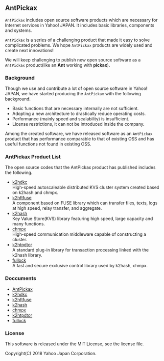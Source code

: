 AntPickax
---------

`AntPickax` includes open source software products which are necessary for Internet services in Yahoo! JAPAN. It includes basic libraries, components and systems.

`AntPickax` is a series of a challenging product that made it easy to solve complicated problems. We hope `AntPickax` products are widely used and create next innovations!

We will keep challenging to publish new open source software as a `AntPickax` product(like an **Ant** working with **pickax**).

### **Background**
Though we use and contribute a lot of open source software in Yahoo! JAPAN, we have started producing the `AntPickax` with the following background.
- Basic functions that are necessary internally are not sufficient.
- Adopting a new architecture to drastically reduce operating costs.
- Performance (mainly speed and scalability) is insufficient.
- License restrictions, it can not be introduced inside the company.

Among the created software, we have released software as an `AntPickax` product that has performance comparable to that of existing OSS and has useful functions not found in existing OSS.

### **AntPickax Product List**
The open source codes that the AntPickax product has published includes the following.

- [k2hdkc](https://github.com/yahoojapan/k2hdkc)  
High-speed autoscaleable distributed KVS cluster system created based on k2hash and chmpx.
- [k2hftfuse](https://github.com/yahoojapan/k2hftfuse)  
A component based on FUSE library which can transfer files, texts, logs at high speed, relay transfer, and aggregate.
- [k2hash](https://github.com/yahoojapan/k2hash)  
Key Value Store(KVS) library featuring high speed, large capacity and many functions.
- [chmpx](https://github.com/yahoojapan/chmpx)  
High-speed communication middleware capable of constructing a cluster.
- [k2htpdtor](https://github.com/yahoojapan/k2htp_dtor)  
A standard plug-in library for transaction processing linked with the k2hash library.
- [fullock](https://github.com/yahoojapan/k2hdkc)  
A fast and secure exclusive control library used by k2hash, chmpx.

### Doccuments
- [AntPickax](https://antpick.ax/)
- [k2hdkc](https://k2hdkc.antpick.ax/)
- [k2hftfuse](https://k2hftfuse.antpick.ax/)
- [k2hash](https://k2hash.antpick.ax/)
- [chmpx](https://chmpx.antpick.ax/)
- [k2htpdtor](https://k2htpdtor.antpick.ax/)
- [fullock](https://k2hdkc.antpick.ax/)

### License
This software is released under the MIT License, see the license file.

Copyright(C) 2018 Yahoo Japan Corporation.

